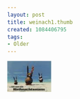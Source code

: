 ```yaml
---
layout: post
title: weinach1.thumb
created: 1084406795
tags:
- Older
---
```


<img src="/image/images/weinach1.thumb-631.jpg"/>

